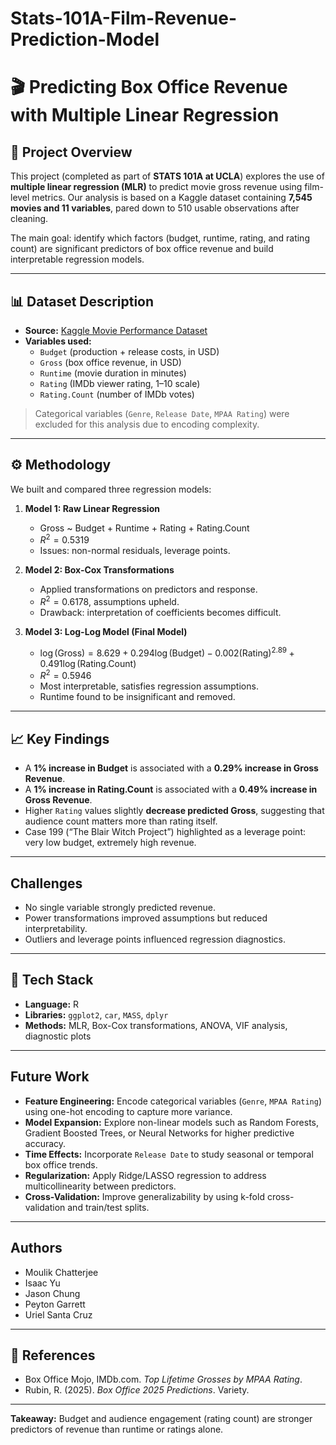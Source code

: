 # Stats-101A-Film-Revenue-Prediction-Model
# 🎬 Predicting Box Office Revenue with Multiple Linear Regression  

## 📌 Project Overview  
This project (completed as part of **STATS 101A at UCLA**) explores the use of **multiple linear regression (MLR)** to predict movie gross revenue using film-level metrics. Our analysis is based on a Kaggle dataset containing **7,545 movies and 11 variables**, pared down to 510 usable observations after cleaning.  

The main goal: identify which factors (budget, runtime, rating, and rating count) are significant predictors of box office revenue and build interpretable regression models.  

---

## 📊 Dataset Description  
- **Source:** [Kaggle Movie Performance Dataset](https://www.kaggle.com/datasets/thedevastator/movies-performance-and-feature-statistics/data)  
- **Variables used:**
  - `Budget` (production + release costs, in USD)  
  - `Gross` (box office revenue, in USD)  
  - `Runtime` (movie duration in minutes)  
  - `Rating` (IMDb viewer rating, 1–10 scale)  
  - `Rating.Count` (number of IMDb votes)  

> Categorical variables (`Genre`, `Release Date`, `MPAA Rating`) were excluded for this analysis due to encoding complexity.  

---

## ⚙️ Methodology  
We built and compared three regression models:  

1. **Model 1: Raw Linear Regression**  
   - Gross ~ Budget + Runtime + Rating + Rating.Count  
   - $R^2 = 0.5319$  
   - Issues: non-normal residuals, leverage points.  

2. **Model 2: Box-Cox Transformations**  
   - Applied transformations on predictors and response.  
   - $R^2 = 0.6178$, assumptions upheld.  
   - Drawback: interpretation of coefficients becomes difficult.  

3. **Model 3: Log-Log Model (Final Model)**  
   - $\log(\text{Gross}) = 8.629 + 0.294\log(\text{Budget}) - 0.002(\text{Rating})^{2.89} + 0.491\log(\text{Rating.Count})$  
   - $R^2 = 0.5946$  
   - Most interpretable, satisfies regression assumptions.  
   - Runtime found to be insignificant and removed.  

---

## 📈 Key Findings  
- A **1% increase in Budget** is associated with a **0.29% increase in Gross Revenue**.  
- A **1% increase in Rating.Count** is associated with a **0.49% increase in Gross Revenue**.  
- Higher `Rating` values slightly **decrease predicted Gross**, suggesting that audience count matters more than rating itself.  
- Case 199 (“The Blair Witch Project”) highlighted as a leverage point: very low budget, extremely high revenue.  

---

## Challenges  
- No single variable strongly predicted revenue.  
- Power transformations improved assumptions but reduced interpretability.  
- Outliers and leverage points influenced regression diagnostics.  

---

## 🔧 Tech Stack  
- **Language:** R  
- **Libraries:** `ggplot2`, `car`, `MASS`, `dplyr` 
- **Methods:** MLR, Box-Cox transformations, ANOVA, VIF analysis, diagnostic plots  

---

## Future Work  
- **Feature Engineering:** Encode categorical variables (`Genre`, `MPAA Rating`) using one-hot encoding to capture more variance.  
- **Model Expansion:** Explore non-linear models such as Random Forests, Gradient Boosted Trees, or Neural Networks for higher predictive accuracy.  
- **Time Effects:** Incorporate `Release Date` to study seasonal or temporal box office trends.  
- **Regularization:** Apply Ridge/LASSO regression to address multicollinearity between predictors.  
- **Cross-Validation:** Improve generalizability by using k-fold cross-validation and train/test splits.  

---

## Authors  
- Moulik Chatterjee  
- Isaac Yu  
- Jason Chung  
- Peyton Garrett  
- Uriel Santa Cruz  

---

## 📖 References  
- Box Office Mojo, IMDb.com. *Top Lifetime Grosses by MPAA Rating*.  
- Rubin, R. (2025). *Box Office 2025 Predictions*. Variety.  

---

**Takeaway:** Budget and audience engagement (rating count) are stronger predictors of revenue than runtime or ratings alone.  
